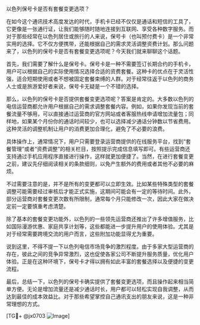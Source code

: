 以色列保号卡是否有套餐变更选项？

在如今这个通讯技术高度发达的时代，手机卡已经不仅仅是通话和短信的工具了，它更像是一张通行证，让我们能够随时随地连接到互联网、享受各种数字服务。而对于那些经常在以色列居住或旅行的人来说，保号卡（也叫预付费卡）是一个非常实用的选择。它不仅方便携带，还能根据自己的需求灵活调整资费计划。那么问题来了，以色列的保号卡是否有套餐变更选项呢？今天我们就来聊聊这个话题。

首先，我们需要了解什么是保号卡。保号卡是一种不需要签订长期合约的手机卡，用户可以根据自己的实际使用情况选择合适的资费套餐。这种卡的优点在于灵活性强，适合短期使用或者不想被固定套餐束缚的人群。对于经常往返于以色列的商务人士或是旅游爱好者来说，保号卡无疑是一个不错的选择。

那么，以色列的保号卡是否提供套餐变更选项呢？答案是肯定的。大多数以色列的电信运营商都允许用户根据自己的需求调整套餐内容。例如，如果你发现当前的套餐流量不够用，可以直接通过运营商的官方网站或者客服热线申请增加流量包；同样地，如果某个月份你的通话时间较少，也可以选择减少通话分钟数以节省费用。这种灵活的调整机制让用户的消费更加合理化，避免了不必要的浪费。

具体操作上，通常情况下，用户只需要登录运营商提供的在线服务平台，找到“套餐管理”或者“资费调整”的相关栏目，按照提示完成信息填写即可。有些运营商还支持通过手机应用程序直接进行操作，这样就更加便捷了。当然，在进行套餐变更之前，建议先仔细阅读相关的条款细则，以免产生额外的费用或者其他不必要的麻烦。

不过需要注意的是，并不是所有的变更都可以立即生效。比如某些特殊类型的套餐调整可能需要经过审核后才能正式实施，这期间可能会有一定的等待时间。此外，部分运营商对套餐变更次数有所限制，通常每个月只能修改一次，因此大家在做决定前一定要慎重考虑清楚。

除了基本的套餐变更功能外，以色列的一些领先运营商还推出了许多增值服务，比如国际漫游优惠、家庭共享计划等，这些都能进一步提升用户的使用体验。尤其是对于经常需要跨境交流的用户而言，这些附加功能显得尤为重要。

说到这里，不得不提一下以色列电信市场竞争的激烈程度。由于多家大型运营商的存在，彼此之间的竞争异常激烈，这也促使各家公司不断提升服务质量，优化用户体验。正是在这种环境下，保号卡才得以拥有如此丰富的套餐选择以及便捷的变更流程。

最后，总结一下，以色列的保号卡确实提供了套餐变更选项，而且操作起来相当简单方便。无论是增加流量还是减少通话时长，用户都可以轻松实现自我调整，从而达到最佳的成本效益比。对于那些希望掌控自己通讯支出的朋友来说，这是一种非常理想的方式。

[TG💪+ @jx0703 ![Image](https://github.com/user-attachments/assets/dbca1d08-cadb-493c-b0ec-ad6f7a83f270)]